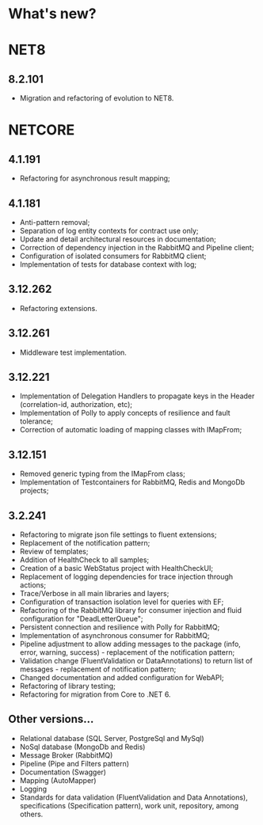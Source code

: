 # What's new?

# NET8
## 8.2.101
* Migration and refactoring of evolution to NET8.

# NETCORE
## 4.1.191
* Refactoring for asynchronous result mapping;

## 4.1.181
* Anti-pattern removal;
* Separation of log entity contexts for contract use only;
* Update and detail architectural resources in documentation;
* Correction of dependency injection in the RabbitMQ and Pipeline client;
* Configuration of isolated consumers for RabbitMQ client;
* Implementation of tests for database context with log;

## 3.12.262
* Refactoring extensions.

## 3.12.261
* Middleware test implementation.

## 3.12.221
* Implementation of Delegation Handlers to propagate keys in the Header (correlation-id, authorization, etc);
* Implementation of Polly to apply concepts of resilience and fault tolerance;
* Correction of automatic loading of mapping classes with IMapFrom;

## 3.12.151
* Removed generic typing from the IMapFrom class;
* Implementation of Testcontainers for RabbitMQ, Redis and MongoDb projects;

## 3.2.241
* Refactoring to migrate json file settings to fluent extensions;
* Replacement of the notification pattern;
* Review of templates;
* Addition of HealthCheck to all samples;
* Creation of a basic WebStatus project with HealthCheckUI;
* Replacement of logging dependencies for trace injection through actions;
* Trace/Verbose in all main libraries and layers;
* Configuration of transaction isolation level for queries with EF;
* Refactoring of the RabbitMQ library for consumer injection and fluid configuration for "DeadLetterQueue";
* Persistent connection and resilience with Polly for RabbitMQ;
* Implementation of asynchronous consumer for RabbitMQ;
* Pipeline adjustment to allow adding messages to the package (info, error, warning, success) - replacement of the notification pattern;
* Validation change (FluentValidation or DataAnnotations) to return list of messages - replacement of notification pattern;
* Changed documentation and added configuration for WebAPI;
* Refactoring of library testing;
* Refactoring for migration from Core to .NET 6.

## Other versions...
* Relational database (SQL Server, PostgreSql and MySql)
* NoSql database (MongoDb and Redis)
* Message Broker (RabbitMQ)
* Pipeline (Pipe and Filters pattern)
* Documentation (Swagger)
* Mapping (AutoMapper)
* Logging
* Standards for data validation (FluentValidation and Data Annotations), specifications (Specification pattern), work unit, repository, among others.